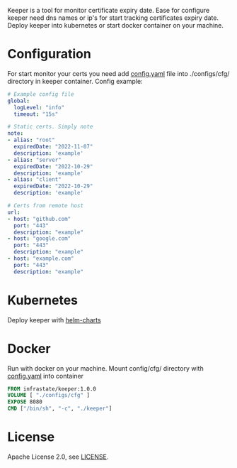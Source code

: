 Keeper is a tool for monitor certificate expiry date. Ease for configure keeper need dns names or ip's for start tracking certificates expiry date. Deploy keeper into kubernetes or start docker container on your machine.
# Configuration
For start monitor your certs you need add [config.yaml](configs/cfg/config.yaml) file into ./configs/cfg/ directory in keeper container. Config example:
```yaml
# Example config file
global:
  logLevel: "info"
  timeout: "15s"

# Static certs. Simply note
note:
- alias: "root"
  expiredDate: "2022-11-07"
  description: 'example'
- alias: "server"
  expiredDate: "2022-10-29"
  description: 'example'
- alias: "client"
  expiredDate: "2022-10-29"
  description: 'example'

# Certs from remote host
url:
- host: "github.com"
  port: "443"
  description: "example"
- host: "google.com"
  port: "443"
  description: "example"
- host: "example.com"
  port: "443"
  description: "example"
```
# Kubernetes
Deploy keeper with [helm-charts](github.com/infrastate/helm-charts/keeper)
# Docker
Run with docker on your machine. Mount config/cfg/ directory with [config.yaml](configs/cfg/config.yaml) into container
```dockerfile
FROM infrastate/keeper:1.0.0
VOLUME [ "./configs/cfg" ]
EXPOSE 8080
CMD ["/bin/sh", "-c", "./keeper"]
```
# License
Apache License 2.0, see [LICENSE](LICENSE).
